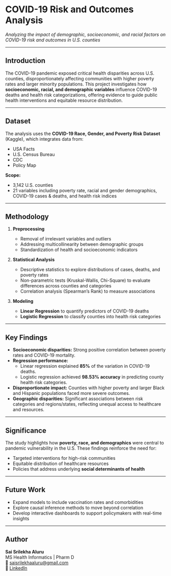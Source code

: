 # COVID-19 Risk and Outcomes Analysis  

*Analyzing the impact of demographic, socioeconomic, and racial factors on COVID-19 risk and outcomes in U.S. counties*  

---

## Introduction  
The COVID-19 pandemic exposed critical health disparities across U.S. counties, disproportionately affecting communities with higher poverty rates and larger minority populations. This project investigates how **socioeconomic, racial, and demographic variables** influence COVID-19 deaths and health risk categorizations, offering evidence to guide public health interventions and equitable resource distribution.  

---

## Dataset  
The analysis uses the **COVID-19 Race, Gender, and Poverty Risk Dataset** (Kaggle), which integrates data from:  
- USA Facts  
- U.S. Census Bureau  
- CDC  
- Policy Map  

**Scope:**  
- 3,142 U.S. counties  
- 21 variables including poverty rate, racial and gender demographics, COVID-19 cases & deaths, and health risk indices  

---

## Methodology  
1. **Preprocessing**  
   - Removal of irrelevant variables and outliers  
   - Addressing multicollinearity between demographic groups  
   - Standardization of health and socioeconomic indicators  

2. **Statistical Analysis**  
   - Descriptive statistics to explore distributions of cases, deaths, and poverty rates  
   - Non-parametric tests (Kruskal-Wallis, Chi-Square) to evaluate differences across counties and categories  
   - Correlation analysis (Spearman’s Rank) to measure associations  

3. **Modeling**  
   - **Linear Regression** to quantify predictors of COVID-19 deaths  
   - **Logistic Regression** to classify counties into health risk categories  

---

##  Key Findings  
- **Socioeconomic disparities:** Strong positive correlation between poverty rates and COVID-19 mortality.  
- **Regression performance:**  
  - Linear regression explained **85%** of the variation in COVID-19 deaths.  
  - Logistic regression achieved **98.53% accuracy** in predicting county health risk categories.  
- **Disproportionate impact:** Counties with higher poverty and larger Black and Hispanic populations faced more severe outcomes.  
- **Geographic disparities:** Significant associations between risk categories and regions/states, reflecting unequal access to healthcare and resources.  

---

## Significance  
The study highlights how **poverty, race, and demographics** were central to pandemic vulnerability in the U.S. These findings reinforce the need for:  
- Targeted interventions for high-risk communities  
- Equitable distribution of healthcare resources  
- Policies that address underlying **social determinants of health**  

---

## Future Work  
- Expand models to include vaccination rates and comorbidities  
- Explore causal inference methods to move beyond correlation  
- Develop interactive dashboards to support policymakers with real-time insights  

---

## Author
**Sai Srilekha Aluru**  
MS Health Informatics | Pharm D  
📧 saisrilekhaaluru@gmail.com  
🔗 [LinkedIn](https://www.linkedin.com/in/sai-srilekha-aluru-60b156177/)  


